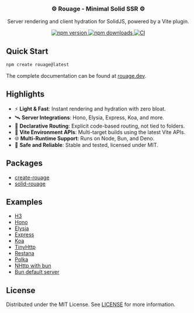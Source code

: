 <h3 align="center">⚙️ Rouage - Minimal Solid SSR ⚙️</h3>

<p align="center">Server rendering and client hydration for SolidJS, powered by a Vite plugin.</p>

<div align="center">
  <a href="https://www.npmjs.com/package/solid-rouage">
    <img alt="npm version" src="https://img.shields.io/npm/v/solid-rouage.svg?maxAge=1000" />
  </a>
  <a href="https://www.npmjs.com/package/solid-rouage">
    <img alt="npm downloads" src="https://img.shields.io/npm/dt/solid-rouage.svg?maxAge=1000" />
  </a>
  <a href="https://github.com/quentindutot/rouage/actions/workflows/ci.yml">
    <img alt="CI" src="https://github.com/quentindutot/rouage/actions/workflows/ci.yml/badge.svg" />
  </a>
</div>

## Quick Start

```bash
npm create rouage@latest
```

The complete documentation can be found at [rouage.dev](https://rouage.dev).

## Highlights

- ⚡️ **Light & Fast**: Instant rendering and hydration with zero bloat.
- 🛰️ **Server Integrations**: Hono, Elysia, Express, Koa, and more.
- 🧭 **Declarative Routing**: Explicit code-based routing, not tied to folders.
- 🧪 **Vite Environment APIs**: Multi-target builds using the latest Vite APIs.
- 🌐 **Multi-Runtime Support**: Runs on Node, Bun, and Deno.
- 🧱 **Safe and Reliable**: Stable and tested, licensed under MIT.

## Packages

- [create-rouage](https://github.com/quentindutot/rouage/tree/main/packages/create-rouage)
- [solid-rouage](https://github.com/quentindutot/rouage/tree/main/packages/solid-rouage)

## Examples

- [H3](https://github.com/quentindutot/rouage/tree/main/examples/h3)
- [Hono](https://github.com/quentindutot/rouage/tree/main/examples/hono)
- [Elysia](https://github.com/quentindutot/rouage/tree/main/examples/elysia)
- [Express](https://github.com/quentindutot/rouage/tree/main/examples/express)
- [Koa](https://github.com/quentindutot/rouage/tree/main/examples/koa)
- [TinyHttp](https://github.com/quentindutot/rouage/tree/main/examples/tinyhttp)
- [Restana](https://github.com/quentindutot/rouage/tree/main/examples/restana)
- [Polka](https://github.com/quentindutot/rouage/tree/main/examples/polka)
- [NHttp with bun](https://github.com/quentindutot/rouage/tree/main/examples/nhttp-bun)
- [Bun default server](https://github.com/quentindutot/rouage/tree/main/examples/bun)


## License

Distributed under the MIT License. See [LICENSE](https://github.com/quentindutot/rouage/blob/main/LICENSE) for more information.
